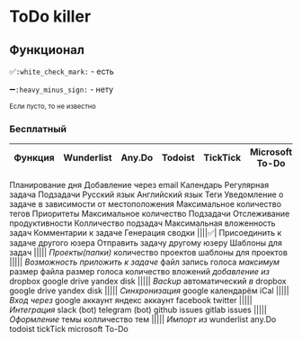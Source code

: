 # ToDo killer

## Функционал

:white_check_mark:`:white_check_mark:` - есть

:heavy_minus_sign:`:heavy_minus_sign:` - нету

<sub>Если пусто, то не известно</sub>

### Бесплатный 

Функция                 | Wunderlist | Any.Do | Todoist | TickTick | Microsoft To-Do 
------------------------|------------|--------|---------|----------|-----------------
Планирование дня
Добавление через email
Календарь
Регулярная задача
Подзадачи
Русский язык
Английский язык
Теги
Уведомление о задаче в зависимости от местоположения
Максимальное количество тегов
Приоритеты
Максимальное количество
Подзадачи
Отслеживание продуктивности
Колличество подзадач
Максимальная вложенность задач
Комментарии к задаче
Генерация сводки ||||:white_check_mark:|
Присоединить к задаче другого юзера
Отправить задачу другому юзеру
Шаблоны для задач
|||||
_Проекты(папки)_
количество проектов
шаблоны для проектов
|||||
_Возможность приложить к задаче_
файл
запись голоса
_максимум_
размер файла
размер голоса
количество вложений
_добавление из_
dropbox
google drive
yandex disk
|||||
_Backup_
автоматический
_в_
dropbox
google drive
yandex disk
|||||
_Синхронизация_
google календарём
iCal
|||||
_Вход через_
google аккаунт
яндекс аккаунт
facebook
twitter
|||||
_Интеграция_
slack (bot)
telegram (bot)
github issues
gitlab issues
|||||
_Оформление_
темы
колличество тем
|||||
_Импорт из_
wunderlist
any.Do
todoist
tickTick
microsoft To-Do 
